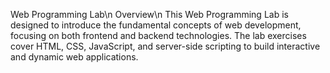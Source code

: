 Web Programming Lab\n
Overview\n
This Web Programming Lab is designed to introduce the fundamental concepts of web development, focusing on both frontend and backend technologies. The lab exercises cover HTML, CSS, JavaScript, and server-side scripting to build interactive and dynamic web applications.
